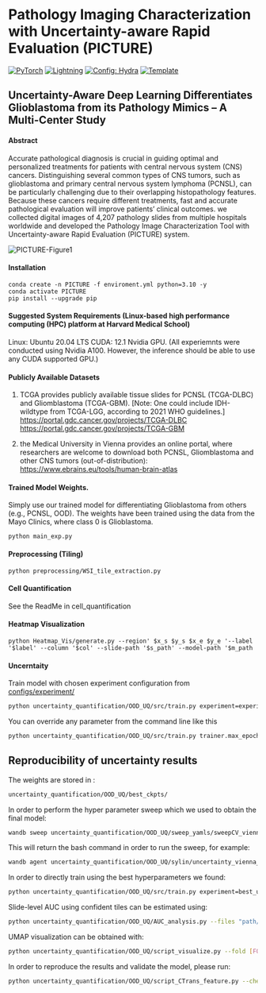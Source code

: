 # Pathology Imaging Characterization with Uncertainty-aware Rapid Evaluation (PICTURE)

<a href="https://pytorch.org/get-started/locally/"><img alt="PyTorch" src="https://img.shields.io/badge/PyTorch-ee4c2c?logo=pytorch&logoColor=white"></a>
<a href="https://pytorchlightning.ai/"><img alt="Lightning" src="https://img.shields.io/badge/-Lightning-792ee5?logo=pytorchlightning&logoColor=white"></a>
<a href="https://hydra.cc/"><img alt="Config: Hydra" src="https://img.shields.io/badge/Config-Hydra-89b8cd"></a>
<a href="https://github.com/ashleve/lightning-hydra-template"><img alt="Template" src="https://img.shields.io/badge/-Lightning--Hydra--Template-017F2F?style=flat&logo=github&labelColor=gray"></a><br>


## Uncertainty-Aware Deep Learning Differentiates Glioblastoma from its Pathology Mimics – A Multi-Center Study
#### Abstract

Accurate pathological diagnosis is crucial in guiding optimal and personalized treatments for patients with central nervous system (CNS) cancers. Distinguishing several common types of CNS tumors, such as glioblastoma and primary central nervous system lymphoma (PCNSL), can be particularly challenging due to their overlapping histopathology features. Because these cancers require different treatments, fast and accurate pathological evaluation will improve patients’ clinical outcomes. we collected digital images of 4,207 pathology slides from multiple hospitals worldwide and developed the Pathology Image Characterization Tool with Uncertainty-aware Rapid Evaluation (PICTURE) system. 

![PICTURE-Figure1](https://github.com/hms-dbmi/PICTURE/assets/31292151/44b2cf1b-4ab7-44a0-b5ad-49eef47f7fbd)

#### Installation

```console
conda create -n PICTURE -f enviroment.yml python=3.10 -y 
conda activate PICTURE
pip install --upgrade pip
```

#### Suggested System Requirements (Linux-based high performance computing (HPC) platform at Harvard Medical School)
Linux: Ubuntu 20.04 LTS
CUDA: 12.1
Nvidia GPU. (All experiemnts were conducted using Nvidia A100. However, the inference should be able to use any CUDA supported GPU.)

#### Publicly Available Datasets
1. TCGA provides publicly available tissue slides for PCNSL (TCGA-DLBC) and Gliomblastoma (TCGA-GBM). [Note: One could include IDH-wildtype from TCGA-LGG, according to 2021 WHO guidelines.]
https://portal.gdc.cancer.gov/projects/TCGA-DLBC
https://portal.gdc.cancer.gov/projects/TCGA-GBM

2. the Medical University in Vienna provides an online portal, where researchers are welcome to download both PCNSL, Gliomblastoma and other CNS tumors (out-of-distribution):
https://www.ebrains.eu/tools/human-brain-atlas

#### Trained Model Weights.
Simply use our trained model for differentiating Glioblastoma from others (e.g., PCNSL, OOD). The weights have been trained using the data from the Mayo Clinics, where class 0 is Glioblastoma.

```console
python main_exp.py
```

#### Preprocessing (Tiling)

```console
python preprocessing/WSI_tile_extraction.py
```

#### Cell Quantification

See the ReadMe in cell_quantification

#### Heatmap Visualization 

```console
python Heatmap_Vis/generate.py --region' $x_s $y_s $x_e $y_e '--label '$label' --column '$col' --slide-path '$s_path' --model-path '$m_path
```
#### Uncerntaity 

Train model with chosen experiment configuration from [configs/experiment/](configs/experiment/)

```bash
python uncertainty_quantification/OOD_UQ/src/train.py experiment=experiment_name.yaml
```

You can override any parameter from the command line like this

```bash
python uncertainty_quantification/OOD_UQ/src/train.py trainer.max_epochs=20 datamodule.batch_size=64
```

## Reproducibility of uncertainty results

<!-- You can download the weights on [huggingface](https://huggingface.co/raphaelattias/yulab-uncertainty-posterior/blob/main/epoch_031.ckpt). -->
The weights are stored in :
```bash
uncertainty_quantification/OOD_UQ/best_ckpts/
```

In order to perform the hyper parameter sweep which we used to obtain the final model:
```bash
wandb sweep uncertainty_quantification/OOD_UQ/sweep_yamls/sweepCV_vienna_CTransFeature_fold[FOLD].yaml
```
This will return the bash command in order to run the sweep, for example:
```bash
wandb agent uncertainty_quantification/OOD_UQ/sylin/uncertainty_vienna_CTransFeature_wMoreBenign_fold[FOLD]/nqabs50g
```

In order to directly train using the best hyperparameters we found:
```bash
python uncertainty_quantification/OOD_UQ/src/train.py experiment=best_uncertainty_vienna_fold[FOLD].yaml
```

Slide-level AUC using confident tiles can be estimated using:
```bash
python uncertainty_quantification/OOD_UQ/AUC_analysis.py --files "path/to/fold1_prediction.csv" "path/to/fold2_prediction.csv" ... "path/to/fold10_prediction.csv"
```

UMAP visualization can be obtained with:
```bash
python uncertainty_quantification/OOD_UQ/script_visualize.py --fold [FOLD]
```

In order to reproduce the results and validate the model, please run:

```bash 
python uncertainty_quantification/OOD_UQ/script_CTrans_feature.py --checkpoint_path="path/to/checkpoint.ckpt"
```





